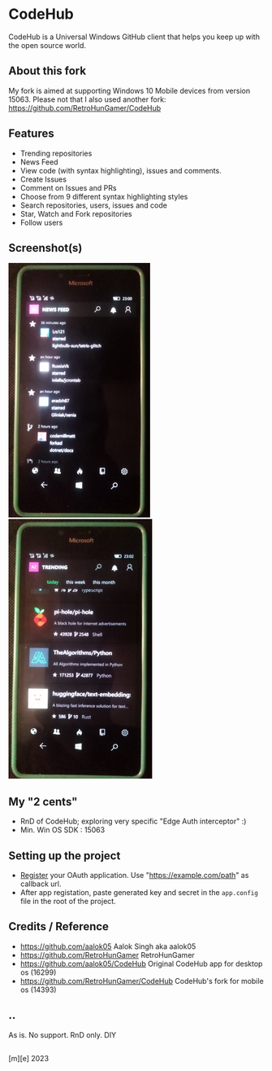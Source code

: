 # CodeHub

CodeHub is a Universal Windows GitHub client that helps you keep up with the open source world.

## About this fork
My fork is aimed at supporting Windows 10 Mobile devices from version 15063. 
Please not that I also used another fork: https://github.com/RetroHunGamer/CodeHub

## Features
* Trending repositories
* News Feed
* View code (with syntax highlighting), issues and comments. 
* Create Issues
* Comment on Issues and PRs
* Choose from 9 different syntax highlighting styles
* Search repositories, users, issues and code
* Star, Watch and Fork repositories
* Follow users

## Screenshot(s)
![](Images/shot01.png)
![](Images/shot02.png)

## My "2 cents"
* RnD of CodeHub; exploring very specific "Edge Auth interceptor" :)
* Min. Win OS SDK : 15063
 
## Setting up the project 
* [Register](https://github.com/settings/developers) your OAuth application. Use "https://example.com/path" as callback url. 
*  After app registation, paste generated key and secret in the `app.config` file in the root of the project.

## Credits / Reference
- https://github.com/aalok05 Aalok Singh aka aalok05
- https://github.com/RetroHunGamer RetroHunGamer
- https://github.com/aalok05/CodeHub Original CodeHub app for desktop os (16299)
- https://github.com/RetroHunGamer/CodeHub CodeHub's fork for mobile os (14393)

## ..
As is. No support. RnD only. DIY

##
[m][e] 2023 

